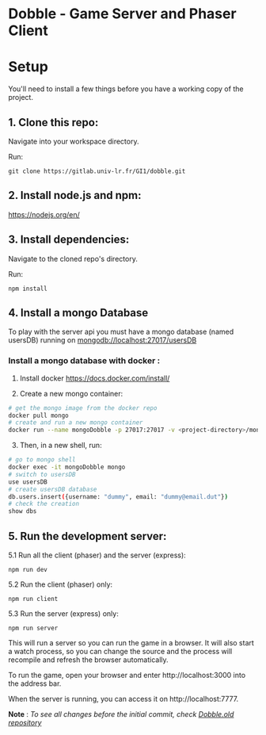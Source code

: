 # Dobble - Game Server and Phaser Client

# Setup
You'll need to install a few things before you have a working copy of the project.

## 1. Clone this repo:

Navigate into your workspace directory.

Run:

```git clone https://gitlab.univ-lr.fr/GI1/dobble.git```

## 2. Install node.js and npm:

https://nodejs.org/en/


## 3. Install dependencies:

Navigate to the cloned repo's directory.

Run:

```npm install``` 

## 4. Install a mongo Database

To play with the server api you must have a mongo database (named usersDB) running on [mongodb://localhost:27017/usersDB](mongodb://localhost:27017/usersDB)

### Install a mongo database with docker :

1. Install docker https://docs.docker.com/install/

2. Create a new mongo container:

```bash
# get the mongo image from the docker repo
docker pull mongo
# create and run a new mongo container
docker run --name mongoDobble -p 27017:27017 -v <project-directory>/mongoDB/:/data/db -d mongo
```
3. Then, in a new shell, run:

```bash
# go to mongo shell
docker exec -it mongoDobble mongo
# switch to usersDB
use usersDB 
# create usersDB database
db.users.insert({username: "dummy", email: "dummy@email.dut"})
# check the creation 
show dbs
```


## 5. Run the development server:

5.1 Run all the client (phaser) and the server (express):

```npm run dev```

5.2 Run the client (phaser) only:

```npm run client```

5.3 Run the server (express) only:

```npm run server```

This will run a server so you can run the game in a browser. It will also start a watch process, so you can change the source and the process will recompile and refresh the browser automatically.

To run the game, open your browser and enter http://localhost:3000 into the address bar.

When the server is running, you can access it on http://localhost:7777.


**Note** : *To see all changes before the initial commit, check [Dobble.old repository](https://gitlab.univ-lr.fr/GI1/Dobble.old/tree/master)*